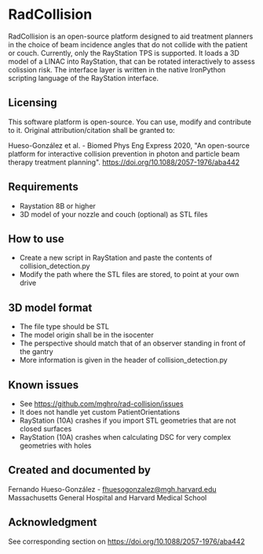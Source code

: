# RadCollision

RadCollision is an open-source platform designed to aid treatment planners in the choice of beam incidence angles that do not collide with the patient or couch. Currently, only the RayStation TPS is supported.
It loads a 3D model of a LINAC into RayStation, that can be rotated interactively to assess colission risk.
The interface layer is written in the native IronPython scripting language of the RayStation interface.

Licensing
---------

This software platform is open-source. You can use, modify and contribute to it. Original attribution/citation shall be granted to:

Hueso-González et al. - Biomed Phys Eng Express 2020, "An open-source platform for interactive collision prevention in photon and particle beam therapy treatment planning". https://doi.org/10.1088/2057-1976/aba442


Requirements
------------

- Raystation 8B or higher
- 3D model of your nozzle and couch (optional) as STL files


How to use
----------

- Create a new script in RayStation and paste the contents of collision_detection.py
- Modify the path where the STL files are stored, to point at your own drive


3D model format
---------------

- The file type should be STL
- The model origin shall be in the isocenter
- The perspective should match that of an observer standing in front of the gantry
- More information is given in the header of collision_detection.py

Known issues
------------

- See https://github.com/mghro/rad-collision/issues
- It does not handle yet custom PatientOrientations
- RayStation (10A) crashes if you import STL geometries that are not closed surfaces
- RayStation (10A) crashes when calculating DSC for very complex geometries with holes


Created and documented by
-------------------------

Fernando Hueso-González - fhuesogonzalez@mgh.harvard.edu
Massachusetts General Hospital and Harvard Medical School

Acknowledgment
--------------

See corresponding section on https://doi.org/10.1088/2057-1976/aba442
